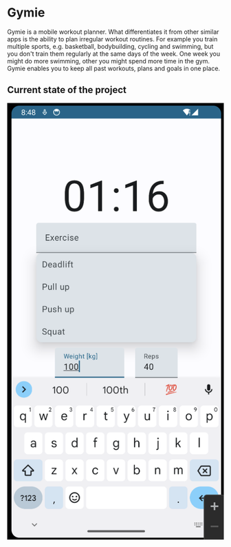 # Gymie
Gymie is a mobile workout planner. What differentiates it from other similar apps is
the ability to plan irregular workout routines. For example you train multiple sports, e.g.
basketball, bodybuilding, cycling and swimming, but you don't train them regularly at the same
days of the week. One week you might do more swimming, other you might spend more time in the gym.
Gymie enables you to keep all past workouts, plans and goals in one place.

## Current state of the project
![State of the project](./docs/app.png)
